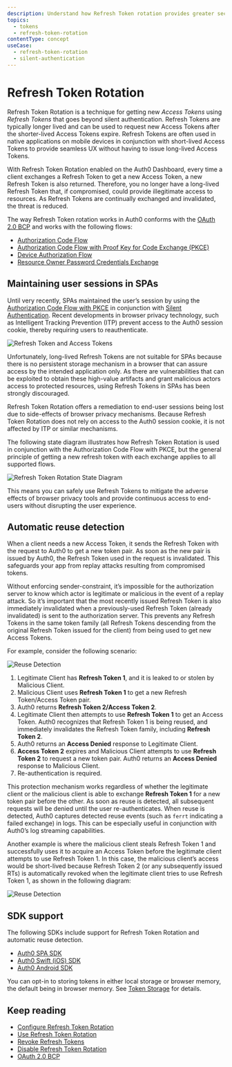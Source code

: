 ```yaml
---
description: Understand how Refresh Token rotation provides greater security by issuing a new Refresh Token with each request made to Auth0 for a new Access Token by a client using Refresh Tokens.
topics:
  - tokens
  - refresh-token-rotation
contentType: concept
useCase:
  - refresh-token-rotation
  - silent-authentication
---
```

# Refresh Token Rotation

Refresh Token Rotation is a technique for getting new <dfn data-key="access-token">Access Tokens</dfn> using <dfn data-key="refresh-token">Refresh Tokens</dfn> that goes beyond silent authentication. Refresh Tokens are typically longer lived and can be used to request new Access Tokens after the shorter-lived Access Tokens expire. Refresh Tokens are often used in native applications on mobile devices in conjunction with short-lived Access Tokens to provide seamless UX without having to issue long-lived Access Tokens. 

With Refresh Token Rotation enabled on the Auth0 Dashboard, every time a client exchanges a Refresh Token to get a new Access Token, a new Refresh Token is also returned. Therefore, you no longer have a long-lived Refresh Token that, if compromised, could provide illegitimate access to resources. As Refresh Tokens are continually exchanged and invalidated, the threat is reduced. 

The way Refresh Token rotation works in Auth0 conforms with the [OAuth 2.0 BCP](https://tools.ietf.org/html/draft-ietf-oauth-security-topics-13#section-4.12) and works with the following flows:
* [Authorization Code Flow](/flows/concepts/auth-code)
* [Authorization Code Flow with Proof Key for Code Exchange (PKCE)](/flows/concepts/auth-code-pkce)
* [Device Authorization Flow](/flows/concepts/device-auth)
* [Resource Owner Password Credentials Exchange](/api-auth/tutorials/adoption/password)

## Maintaining user sessions in SPAs

Until very recently, SPAs maintained the user’s session by using the [Authorization Code Flow with PKCE](/flows/concepts/auth-code-pkce) in conjunction with [Silent Authentication](/api-auth/tutorials/silent-authentication). Recent developments in browser privacy technology, such as Intelligent Tracking Prevention (ITP) prevent access to the Auth0 session cookie, thereby requiring users to reauthenticate. 

![Refresh Token and Access Tokens](/media/articles/tokens/rt-and-at.png)

Unfortunately, long-lived Refresh Tokens are not suitable for SPAs because there is no persistent storage mechanism in a browser that can assure access by the intended application only. As there are vulnerabilities that can be exploited to obtain these high-value artifacts and grant malicious actors access to protected resources, using Refresh Tokens in SPAs has been strongly discouraged. 

Refresh Token Rotation offers a remediation to end-user sessions being lost due to side-effects of browser privacy mechanisms. Because Refresh Token Rotation does not rely on access to the Auth0 session cookie, it is not affected by ITP or similar mechanisms.

The following state diagram illustrates how Refresh Token Rotation is used in conjunction with the Authorization Code Flow with PKCE, but the general principle of getting a new refresh token with each exchange applies to all supported flows.

![Refresh Token Rotation State Diagram](/media/articles/tokens/rtr-state-diagram.png)

This means you can safely use Refresh Tokens to mitigate the adverse effects of browser privacy tools and provide continuous access to end-users without disrupting the user experience.

## Automatic reuse detection

When a client needs a new Access Token, it sends the Refresh Token with the request to Auth0 to get a new token pair. As soon as the new pair is issued by Auth0, the Refresh Token used in the request is invalidated. This safeguards your app from replay attacks resulting from compromised tokens.

Without enforcing sender-constraint, it’s impossible for the authorization server to know which actor is legitimate or malicious in the event of a replay attack. So it’s important that the most recently issued Refresh Token is also immediately invalidated when a previously-used Refresh Token (already invalidated) is sent to the authorization server. This prevents any Refresh Tokens in the same token family (all Refresh Tokens descending from the original Refresh Token issued for the client) from being used to get new Access Tokens.

For example, consider the following scenario: 

![Reuse Detection](/media/articles/tokens/reuse-detection1.png)

1. Legitimate Client has **Refresh Token 1**, and it is leaked to or stolen by Malicious Client. 
2. Malicious Client uses **Refresh Token 1** to get a new Refresh Token/Access Token pair.
3. Auth0 returns **Refresh Token 2/Access Token 2**.
4. Legitimate Client then attempts to use **Refresh Token 1** to get an Access Token. Auth0 recognizes that Refresh Token 1 is being reused, and immediately invalidates the Refresh Token family, including **Refresh Token 2**.
5. Auth0 returns an **Access Denied** response to Legitimate Client.
6. **Access Token 2** expires and Malicious Client attempts to use **Refresh Token 2** to request a new token pair. Auth0 returns an **Access Denied** response to Malicious Client.
7. Re-authentication is required.

This protection mechanism works regardless of whether the legitimate client or the malicious client is able to exchange **Refresh Token 1** for a new token pair before the other. As soon as reuse is detected, all subsequent requests will be denied until the user re-authenticates. When reuse is detected, Auth0 captures detected reuse events (such as `ferrt` indicating a failed exchange) in logs. This can be especially useful in conjunction with Auth0’s log streaming capabilities.

Another example is where the malicious client steals Refresh Token 1 and successfully uses it to acquire an Access Token before the legitimate client attempts to use Refresh Token 1. In this case, the malicious client’s access would be short-lived because Refresh Token 2 (or any subsequently issued RTs) is automatically revoked when the legitimate client tries to use Refresh Token 1, as shown in the following diagram:

![Reuse Detection](/media/articles/tokens/reuse-detection2.png)

## SDK support

The following SDKs include support for Refresh Token Rotation and automatic reuse detection. 

* [Auth0 SPA SDK](/libraries/auth0-spa-js)
* [Auth0 Swift (iOS) SDK](/libraries/auth0-swift)
* [Auth0 Android SDK](/libraries/auth0-android)

You can opt-in to storing tokens in either local storage or browser memory, the default being in browser memory. See [Token Storage](/tokens/concepts/token-storage) for details.

## Keep reading

* [Configure Refresh Token Rotation](/tokens/guides/configure-refresh-token-rotation)
* [Use Refresh Token Rotation](/tokens/guides/use-refresh-token-rotation)
* [Revoke Refresh Tokens](/tokens/guides/revoke-refresh-tokens)
* [Disable Refresh Token Rotation](/tokens/guides/disable-refresh-token-rotation)
* [OAuth 2.0 BCP](https://tools.ietf.org/html/draft-ietf-oauth-security-topics-13#section-4.12)
